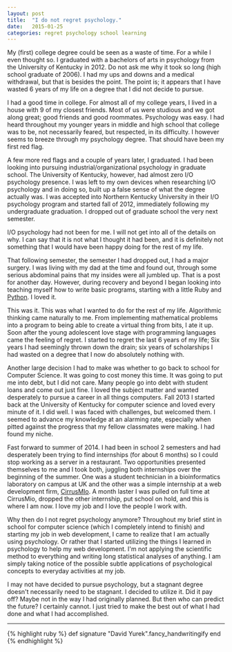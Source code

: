 ```yaml
---
layout: post
title:  "I do not regret psychology."
date:   2015-01-25
categories: regret psychology school learning
---
```


My (first) college degree could be seen as a waste of time. For a while I even thought so. I graduated with a bachelors of arts in psychology from the University of Kentucky in 2012. Do not ask me why it took so long (high school graduate of 2006). I had my ups and downs and a medical withdrawal, but that is besides the point. The point is; it appears that I have wasted 6 years of my life on a degree that I did not decide to pursue.

I had a good time in college. For almost all of my college years, I lived in a house with 9 of my closest friends. Most of us were studious and we got along great; good friends and good roommates. Psychology was easy. I had heard throughout my younger years in middle and high school that college was to be, not necessarily feared, but respected, in its difficulty. I however seems to breeze through my psychology degree. That should have been my first red flag.

A few more red flags and a couple of years later, I graduated. I had been looking into pursuing industrial/organizational psychology in graduate school. The University of Kentucky, however, had almost zero I/O psychology presence. I was left to my own devices when researching I/O psychology and in doing so, built up a false sense of what the degree actually was. I was accepted into Northern Kentucky University in their I/O psychology program and started fall of 2012, immediately following my undergraduate graduation. I dropped out of graduate school the very next semester.

I/O psychology had not been for me. I will not get into all of the details on why. I can say that it is not what I thought it had been, and it is definitely not something that I would have been happy doing for the rest of my life.

That following semester, the semester I had dropped out, I had a major surgery. I was living with my dad at the time and found out, through some serious abdominal pains that my insides were all jumbled up. That is a post for another day. However, during recovery and beyond I began looking into teaching myself how to write basic programs, starting with a little Ruby and [Python][Python]. I loved it.

This was it. This was what I wanted to do for the rest of my life. Algorithmic thinking came naturally to me. From implementing mathematical problems into a program to being able to create a virtual thing from bits, I ate it up. Soon after the young adolescent love stage with programming languages came the feeling of regret. I started to regret the last 6 years of my life; Six years I had seemingly thrown down the drain; six years of scholarships I had wasted on a degree that I now do absolutely nothing with.

Another large decision I had to make was whether to go back to school for Computer Science. It was going to cost money this time. It was going to put me into debt, but I did not care. Many people go into debt with student loans and come out just fine. I loved the subject matter and wanted desperately to pursue a career in all things computers. Fall 2013 I started back at the University of Kentucky for computer science and loved every minute of it. I did well. I was faced with challenges, but welcomed them. I seemed to advance my knowledge at an alarming rate, especially when pitted against the progress that my fellow classmates were making. I had found my niche.

Fast forward to summer of 2014. I had been in school 2 semesters and had desperately been trying to find internships (for about 6 months) so I could stop working as a server in a restaurant. Two opportunities presented themselves to me and I took both, juggling both internships over the beginning of the summer. One was a student technician in a bioinformatics laboratory on campus at UK and the other was a simple internship at a web development firm, [CirrusMIo][CirrusMio]. A month laster I was pulled on full time at CirrusMio, dropped the other internship, put school on hold, and this is where I am now. I love my job and I love the people I work with.

Why then do I not regret psychology anymore? Throughout my brief stint in school for computer science (which I completely intend to finish) and starting my job in web development, I came to realize that I am actually using psychology. Or rather that I started utilizing the things I learned in psychology to help my web development. I'm not applying the scientific method to everything and writing long statistical analyses of anything. I am simply taking notice of the possible subtle applications of psychological concepts to everyday activities at my job.

I may not have decided to pursue psychology, but a stagnant degree doesn't necessarily need to be stagnant. I decided to utilize it. Did it pay off? Maybe not in the way I had originally planned. But then who can predict the future? I certainly cannot. I just tried to make the best out of what I had done and what I had accomplished.

---

{% highlight ruby %}
def signature
  "David Yurek".fancy_handwritingify
end
{% endhighlight %}

[Python]:     https://www.python.org/
[CirrusMio]:  http://cirrusmio.com/
